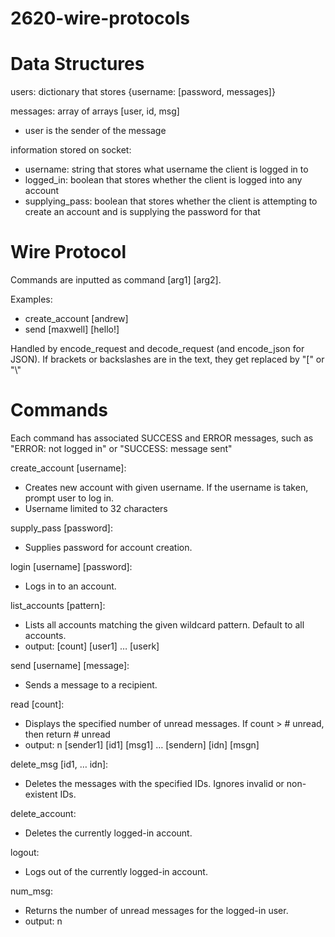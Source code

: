 # 2620-wire-protocols

# Data Structures
users: dictionary that stores {username: [password, messages]}

messages: array of arrays [user, id, msg]
- user is the sender of the message

information stored on socket:
- username: string that stores what username the client is logged in to
- logged_in: boolean that stores whether the client is logged into any account
- supplying_pass: boolean that stores whether the client is attempting to create an account and is supplying the password for that

# Wire Protocol

Commands are inputted as command [arg1] [arg2]. 

Examples:
- create_account [andrew]
- send [maxwell] [hello!]

Handled by encode_request and decode_request (and encode_json for JSON). If brackets or backslashes are in the text, they get replaced by "\[" or "\\"

# Commands

Each command has associated SUCCESS and ERROR messages, such as "ERROR: not logged in" or "SUCCESS: message sent"

create_account [username]:
- Creates new account with given username. If the username is taken, prompt user to log in.
- Username limited to 32 characters

supply_pass [password]:
- Supplies password for account creation.

login [username] [password]:
- Logs in to an account.

list_accounts [pattern]: 
- Lists all accounts matching the given wildcard pattern. Default to all accounts.
- output: [count] [user1] … [userk]
    
send [username] [message]: 
- Sends a message to a recipient.

read [count]: 
- Displays the specified number of unread messages. If count > # unread, then return # unread
- output: n [sender1] [id1] [msg1] … [sendern] [idn] [msgn]
    
delete_msg [id1, … idn]:
- Deletes the messages with the specified IDs. Ignores invalid or non-existent IDs.

delete_account: 
- Deletes the currently logged-in account.

logout: 
- Logs out of the currently logged-in account.

num_msg: 
- Returns the number of unread messages for the logged-in user.
- output: n
